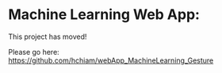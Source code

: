 # Machine Learning Web App:

This project has moved!

Please go here:  https://github.com/hchiam/webApp_MachineLearning_Gesture